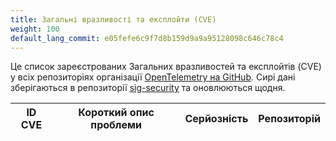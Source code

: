 ```yaml
---
title: Загальні вразливості та експлойти (CVE)
weight: 100
default_lang_commit: e05fefe6c9f7d8b159d9a9a95128098c646c78c4
---
```


Це список зареєстрованих Загальних вразливостей та експлойтів (CVE) у всіх репозиторіях організації [OpenTelemetry на GitHub](https://github.com/open-telemetry/). Сирі дані зберігаються в репозиторії [sig-security](https://github.com/open-telemetry/sig-security) та оновлюються щодня.

<table id="cve-table">
  <thead>
    <tr>
      <th>ID CVE</th>
      <th>Короткий опис проблеми</th>
      <th>Серйозність</th>
      <th>Репозиторій</th>
    </tr>
  </thead>
  <tbody>
  </tbody>
</table>

<script id="main-script">
  'use strict';
  (function() {
    function fetchAndRender() {
      fetchData()
        .then(renderTable);
    }

    function fetchData() {
      var url = 'https://raw.githubusercontent.com/open-telemetry/sig-security/data-source/published_output.json';
      return fetch(url)
        .then(function(response) {
          return response.json();
        });
    }

    function renderTable(data) {
      var table = document.getElementById('cve-table').querySelector('tbody');

      data.sort((a, b) => new Date(b.created_at) - new Date(a.created_at));

      data.forEach(item => {
        var row = table.insertRow();

        const cell1 = row.insertCell(0);
        const link = document.createElement('a');
        link.href = item['html_url'];
        link.target = '_blank';
        link.textContent = item['cve_id'];
        cell1.appendChild(link);

        const cell2 = row.insertCell(1);
        cell2.textContent = item['summary'];
        const cell3 = row.insertCell(2);
        cell3.textContent = item['severity'];

        const cell4 = row.insertCell(3);
        // cell4.textContent = item['repo'];
        const link2 = document.createElement('a');
        link2.href = 'https://www.github.com/open-telemetry/' + item['repo'] + '/security/advisories';
        link2.target = '_blank';
        link2.textContent = item['repo'];
        cell4.appendChild(link2);
      });
    }

    fetchAndRender();
  })();
</script>

